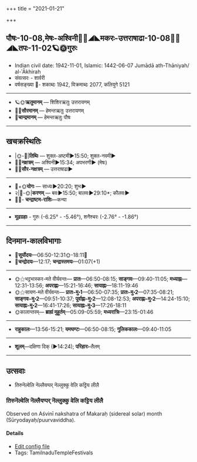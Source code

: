 +++
title = "2021-01-21"

+++
## पौषः-10-08,मेषः-अश्विनी🌛🌌◢◣मकरः-उत्तराषाढा-10-08🌌🌞◢◣तपः-11-02🪐🌞गुरुः
- Indian civil date: 1942-11-01, Islamic: 1442-06-07 Jumādā ath-Thāniyah/ al-ʾĀkhirah
- संवत्सरः - शार्वरी
- वर्षसङ्ख्या 🌛- शकाब्दः 1942, विक्रमाब्दः 2077, कलियुगे 5121
___________________
- 🪐🌞**ऋतुमानम्** — शिशिरऋतुः उत्तरायणम्
- 🌌🌞**सौरमानम्** — हेमन्तऋतुः उत्तरायणम्
- 🌛**चान्द्रमानम्** — हेमन्तऋतुः पौषः
___________________


## खचक्रस्थितिः
- |🌞-🌛|**तिथिः** — शुक्ल-अष्टमी►15:50; शुक्ल-नवमी►  
- 🌌🌛**नक्षत्रम्** — अश्विनी►15:34; अपभरणी► (मेषः)  
- 🌌🌞**सौर-नक्षत्रम्** — उत्तराषाढा►  
___________________
- 🌛+🌞**योगः** — साध्यः►20:20; शुभः►  
- २|🌛-🌞|**करणम्** — बवः►15:50; बालवः►29:10*; कौलवः►  
- 🌌🌛- **चन्द्राष्टम-राशिः**—कन्या  
___________________
- **मूढग्रहाः** - गुरुः (-6.25° - -5.46°), शनैश्चरः (-2.76° - -1.86°)
___________________


## दिनमान-कालविभागाः
- 🌅**सूर्योदयः**—06:50-12:31🌞️-18:11🌇  
- 🌛**चन्द्रोदयः**—12:17; **चन्द्रास्तमयः**—01:07(+1)  
___________________
- 🌞⚝भट्टभास्कर-मते वीर्यवन्तः— **प्रातः**—06:50-08:15; **साङ्गवः**—09:40-11:05; **मध्याह्नः**—12:31-13:56; **अपराह्णः**—15:21-16:46; **सायाह्नः**—18:11-19:46  
- 🌞⚝सायण-मते वीर्यवन्तः— **प्रातः-मु॰1**—06:50-07:35; **प्रातः-मु॰2**—07:35-08:21; **साङ्गवः-मु॰2**—09:51-10:37; **पूर्वाह्णः-मु॰2**—12:08-12:53; **अपराह्णः-मु॰2**—14:24-15:10; **सायाह्नः-मु॰2**—16:41-17:26; **सायाह्नः-मु॰3**—17:26-18:11  
- 🌞कालान्तरम्— **ब्राह्मं मुहूर्तम्**—05:09-05:59; **मध्यरात्रिः**—23:15-01:46  
___________________
- **राहुकालः**—13:56-15:21; **यमघण्टः**—06:50-08:15; **गुलिककालः**—09:40-11:05  
___________________
- **शूलम्**—दक्षिणा दिक् (►14:24); **परिहारः**–तैलम्  
___________________

## उत्सवाः
- तिरुनॆल्वेलि नॆल्लैयप्पर् नॆल्लुक्कु वेलि कट्टिय लीलै
### तिरुनॆल्वेलि नॆल्लैयप्पर् नॆल्लुक्कु वेलि कट्टिय लीलै

Observed on Aśvinī nakshatra of Makaraḥ (sidereal solar) month (Sūryodayaḥ/puurvaviddha). 

#### Details
- [Edit config file](https://github.com/jyotisham/adyatithi/tree/master/temples/Tamil/sidereal_solar_month/nakshatra/10/01/tirunelvEli%20nellaiyappar%20nellukku%20vEli%20kaTTiya%20lIlai.toml)
- Tags: TamilnaduTempleFestivals


